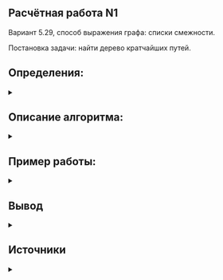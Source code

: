 ## Расчётная работа N1
Вариант 5.29, способ выражения графа: списки смежности.

Постановка задачи: найти дерево кратчайших путей.
## Определения:
<details>
  <summary></summary>

* __Граф__ - это топологичекая модель, которая состоит из множества вершин и множества соединяющих их рёбер. При этом значение имеет только сам факт, какая вершина с какой соединена.
* __Вершина__ - точка в графе, отдельный объект, для топологической модели графа не имеет значения координата вершины, её расположение, цвет, вкус, размер; однако при решении некоторых задачах вершины могут раскрашиваться в разные цвета или сохранять числовые значения.
* __Ребро__ - неупорядоченная пара двух вершин, которые связаны друг с другом. Эти вершины называются концевыми точками или концами ребра. При этом важен сам факт наличия связи, каким именно образом осуществляется эта связь и по какой дороге - не имеет значения.
* __Невзвешенный граф__ - граф, ребра которого не имеют веса.
* __Потомок вершины__ – это вершина, в которую ведет путь из данной вершины.
* __Ориентированный граф__ или __Орграф__ - граф, в котором рёбра имеют направления.
* __Граф__, ни одному ребру которого не присвоено направление, называется неориентированным графом или неорграфом.
* __Смежность вершин__ - две вершины называются смежными, если они инцидентны одному ребру.
* __Изолированная вершина__ - вершина, не соединённая с другими вершинами ни одним ребром.
* __Путь__ или __Маршрут__ - это последовательность смежных рёбер. Обычно путь задаётся перечислением вершин, по которым он пролегает.

</details>

## Описание алгоритма:

<details>
  <summary></summary>


На вход программе подаётся граф, в виде списка смежности (вершины в нём представлены в виде порядковых номеров, начиная от 0). Программа использует алгоритм поиска в ширину (__Breadth-first-search__). Поиск в ширину подразумевает поуровневое исследование графа: вначале посещается корень – произвольно выбранная вершина, затем – все потомки данной вершины, после этого посещаются потомки потомков и т.д. Вершины просматриваются в порядке возрастания их расстояния от корня.
![](https://github.com/SemenEgorov/bsuir/blob/main/PiOIvIS/sem1/RR-1/RR-1graphs/graph-images/50cde188f7b54a887e482b9447dc7abb.gif)

Основную идею алгоритма можно понимать как процесс «поджигания» графа: на нулевом шаге мы поджигаем корневую вершину, а на каждом следующем шаге огонь с каждой уже горящей вершины перекидывается на всех её соседей, в конечном счете поджигая весь граф.
 Пошаговая работа алгоритма:
 * Выбираем вершину для которой хотим найти дерево кратчайших путей.
 * Присвоим каждой вершине, кроме выбранной, метку непосещённой.
 * Так же для каждой, кроме корневой, вершины запишем в массив путей номер несуществующей вершины. Корневой вершине присвоим в путь свой же номер. 
(В дальнейшем будет использоваться для поиска изолированной вершины, в которую мы никак не сможем попасть из корня)
* Для текущей вершины рассмотрим всех её не посещенных соседей, запишем для них номер вершины (предка), из которого мы попали в данные вершины и отметим их как посещённые. Добавим все непосещённые вершины, смежные нашим в "_очередь_".
* В порядке "_очереди_" будем повторять предыдущий пункт для каждой вершины из "_очереди_" до тех пор пока "_очередь_" не станет пуста.

В результате работы алгоритма формируется массив содержащий для каждой вершины номер её соседа, имеющего кратчайший путь до корневой вершины.

Выведем получившийся результат рекурсивно. Будем выводить номера вершин (взятые элементы по индексу из нашего массива) до тех пор, пока индекс взятой вершины не будет соответсвовать элементу по этому индексу (так мы дойдём до корневой вершины, т.к только её индекс соответсвует элементу по этому индексу).

</details>

## Пример работы:
<details>
  <summary></summary>

* __Первый тест__

![](https://github.com/SemenEgorov/bsuir/blob/main/PiOIvIS/sem1/RR-1/RR-1graphs/graph-images/graph1.png)![](https://github.com/SemenEgorov/bsuir/blob/main/PiOIvIS/sem1/RR-1/RR-1graphs/graph-images/graph1test.jpg)

Рассмотрим нахождение кратчайших путей, взяв за корневую вершину 0.

Получаем что кратчайший путь из 0 в 1 - ``` 0 1 ```;

Получаем что кратчайший путь из 0 в 2 - ``` 0 1 2```;

Получаем что кратчайший путь из 0 в 3 - ``` 0 1 3```;

Вершина 4 - изолированная, поэтому для неё путь получить не удастся.

* __Второй тест__

![](https://github.com/SemenEgorov/bsuir/blob/main/PiOIvIS/sem1/RR-1/RR-1graphs/graph-images/graph2.png)![](https://github.com/SemenEgorov/bsuir/blob/main/PiOIvIS/sem1/RR-1/RR-1graphs/graph-images/graph2test.jpg)

Рассмотрим нахождение кратчайших путей, взяв за корневую вершину 4.

Получаем что кратчайший путь из 4 в 0 - ``` 4 1 0```;

Получаем что кратчайший путь из 4 в 1 - ``` 4 1```;

Получаем что кратчайший путь из 4 в 2 - ``` 4 2```;

Получаем что кратчайший путь из 4 в 3 - ``` 4 3```;
* __Третий тест__

![](https://github.com/SemenEgorov/bsuir/blob/main/PiOIvIS/sem1/RR-1/RR-1graphs/graph-images/graph3.png)
![](https://github.com/SemenEgorov/bsuir/blob/main/PiOIvIS/sem1/RR-1/RR-1graphs/graph-images/graph31test.jpg)
![](https://github.com/SemenEgorov/bsuir/blob/main/PiOIvIS/sem1/RR-1/RR-1graphs/graph-images/graph32test.jpg)
![](https://github.com/SemenEgorov/bsuir/blob/main/PiOIvIS/sem1/RR-1/RR-1graphs/graph-images/graph33test.jpg)

Данный граф интересен для нас тем, что, чем дальше выбранная вершина от 0, тем меньше существует вершин, в которые можно попасть из выбранной вершины.

Из вершины 0 мы можем попасть во все вершины данного графа;

Из вершины 3 мы можем попасть только в вершины 4, 5, 6, 7, 8;

Из вершины 6 мы можем только в вершину 8;

Из вершины 8 мы не можем попасть никуда;

* __Четвёртый тест__

![](https://github.com/SemenEgorov/bsuir/blob/main/PiOIvIS/sem1/RR-1/RR-1graphs/graph-images/graph4.png)![](https://github.com/SemenEgorov/bsuir/blob/main/PiOIvIS/sem1/RR-1/RR-1graphs/graph-images/graph4test.jpg)

У данного графа каждая вершина связана, с каждой. Для каждой вершины кратчайший путь до другой вершины будет состоять всего из одного шага.

Рассмотрим нахождение кратчайших путей, взяв за корневую вершину 3.

Получаем что кратчайший путь из 3 в 0 - ``` 3 0 ```;

Получаем что кратчайший путь из 3 в 1 - ``` 3 1 ```;

Получаем что кратчайший путь из 3 в 2 - ``` 3 2```;

Получаем что кратчайший путь из 3 в 4 - ``` 3 4 ```;

Получаем что кратчайший путь из 3 в 5 - ``` 3 5```;

Получаем что кратчайший путь из 3 в 6 - ``` 3 6 ```;

Получаем что кратчайший путь из 3 в 7 - ``` 3 7```;

Получаем что кратчайший путь из 3 в 8 - ``` 3 8```;

* __Пятый тест__

![](https://github.com/SemenEgorov/bsuir/blob/main/PiOIvIS/sem1/RR-1/RR-1graphs/graph-images/graph52.png)
![](https://github.com/SemenEgorov/bsuir/blob/main/PiOIvIS/sem1/RR-1/RR-1graphs/graph-images/graph5test1.jpg)![](https://github.com/SemenEgorov/bsuir/blob/main/PiOIvIS/sem1/RR-1/RR-1graphs/graph-images/graph5test2.jpg)

У данного графа вершины 4 и 7 связаны только с вершиной 2. Кратчайшими путями из вершин 4 и 7 до других вершин будут являться те же кратчайшие пути, что и из вершины 2, за исключением того, что сначала надо будет попасть в вершину 2.
Рассмотрим нахождение кратчайших путей, взяв за корневую вершину 3.

Получаем что кратчайший путь из 7 в 0 - ``` 7 2 0```;

Получаем что кратчайший путь из 7 в 1 - ``` 7 2 0 1```;

Получаем что кратчайший путь из 7 в 2 - ``` 7 2```;

Получаем что кратчайший путь из 7 в 3 - ``` 7 2 0 3```;

Получаем что кратчайший путь из 7 в 4 - ``` 7 2 4```;

Получаем что кратчайший путь из 7 в 5 - ``` 7 2 5```;

Получаем что кратчайший путь из 7 в 6 - ``` 7 2 0 1 6```;

Получаем что кратчайший путь из 7 в 8 - ``` 7 2 0 3 8```;

Получаем что кратчайший путь из 7 в 9 - ``` 7 2 5 9```;

Получаем что кратчайший путь из 7 в 10 - ``` 7 2 5 9 10```;

</details>

## Вывод
<details>
  <summary></summary>
Расчётная работа познакомила меня с понятием  графа и некоторыми ему прилегающими, его представлением в памяти компьютера. Я ознакомился с алгоритмом поиска в ширину, работой с файлами. Работой с классом <code> queue </code> и его методами. 

  </details>

## Источники

<details>
  <summary></summary>

https://habr.com/ru/company/otus/blog/568026/
https://habr.com/ru/company/otus/blog/675730/
https://translated.turbopages.org/proxy_u/en-ru.ru.7b38c210-638a1375-905971c7-74722d776562/https/en.wikipedia.org/wiki/Dijkstra%27_algorithm
https://habr.com/ru/post/661577/
https://ru.algorithmica.org/cs/shortest-paths/bfs/
https://ru.wikipedia.org/wiki/Поиск_в_ширину
https://learn.microsoft.com/ru-ru/cpp/standard-library/cpp-standard-library-header-files?view=msvc-170
https://translated.turbopages.org/proxy_u/en-ru.ru.dc9c7f8d-638a57ac-b6fc90d4-74722d776562/https/en.wikipedia.org/wiki/Shortest-path_tree

</details>
